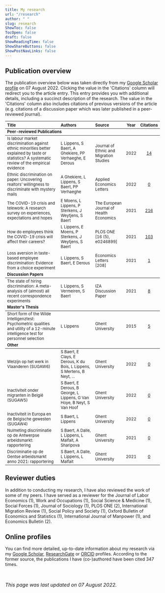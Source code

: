 ```yaml
---
title: My research
url: "/research"
author: " "
slug: research
ShowToc: false
TocOpen: false
draft: false
ShowReadingTime: false
ShowShareButtons: false
ShowPostNavLinks: false
---
```

<script src="/rmarkdown-libs/kePrint/kePrint.js"></script>
<link href="/rmarkdown-libs/lightable/lightable.css" rel="stylesheet" />





## Publication overview
The publication overview below was taken directly from my <a href="https://scholar.google.com/citations?hl=en&user=N5hW-KgAAAAJ" target="_blank">Google Scholar profile</a> on 07 August 2022. Clicking the value in the 'Citations' column will redirect you to the article entry. This entry provides you with additional details, including a succinct description of the research. The value in the 'Citations' column also includes citations of previous versions of the article (e.g. citations of a discussion paper which was later published in a peer-reviewed journal).

<table class="table" style="font-size: 13px; margin-left: auto; margin-right: auto;">
 <thead>
  <tr>
   <th style="text-align:left;"> Title </th>
   <th style="text-align:left;"> Authors </th>
   <th style="text-align:left;"> Source </th>
   <th style="text-align:center;"> Year </th>
   <th style="text-align:center;"> Citations </th>
  </tr>
 </thead>
<tbody>
  <tr grouplength="5"><td colspan="5" style="border-bottom: 1px solid;"><strong>Peer-reviewed Publications</strong></td></tr>
<tr>
   <td style="text-align:left;"> Is labour market discrimination against ethnic minorities better explained by taste or statistics? A systematic review of the empirical evidence </td>
   <td style="text-align:left;"> L Lippens, S Baert, A Ghekiere, PP Verhaeghe, E Derous </td>
   <td style="text-align:left;"> Journal of Ethnic and Migration Studies </td>
   <td style="text-align:center;"> 2022 </td>
   <td style="text-align:center;"> <a href="https://scholar.google.be/citations?view_op=view_citation&amp;hl=en&amp;user=N5hW-KgAAAAJ&amp;citation_for_view=N5hW-KgAAAAJ:qjMakFHDy7sC" target="_blank">14</a> </td>
  </tr>
  <tr>
   <td style="text-align:left;"> Ethnic discrimination on paper: Uncovering realtors’ willingness to discriminate with mystery mails </td>
   <td style="text-align:left;"> A Ghekiere, L Lippens, S Baert, PP Verhaeghe </td>
   <td style="text-align:left;"> Applied Economics Letters </td>
   <td style="text-align:center;"> 2022 </td>
   <td style="text-align:center;"> <a href="https://scholar.google.be/citations?view_op=view_citation&amp;hl=en&amp;user=N5hW-KgAAAAJ&amp;citation_for_view=N5hW-KgAAAAJ:Zph67rFs4hoC" target="_blank">0</a> </td>
  </tr>
  <tr>
   <td style="text-align:left;"> The COVID-19 crisis and telework: A research survey on experiences, expectations and hopes </td>
   <td style="text-align:left;"> E Moens, L Lippens, P Sterkens, J Weytjens, S Baert </td>
   <td style="text-align:left;"> The European Journal of Health Economics </td>
   <td style="text-align:center;"> 2021 </td>
   <td style="text-align:center;"> <a href="https://scholar.google.be/citations?view_op=view_citation&amp;hl=en&amp;user=N5hW-KgAAAAJ&amp;citation_for_view=N5hW-KgAAAAJ:LkGwnXOMwfcC" target="_blank">216</a> </td>
  </tr>
  <tr>
   <td style="text-align:left;"> How do employees think the COVID-19 crisis will affect their careers? </td>
   <td style="text-align:left;"> L Lippens, E Moens, P Sterkens, J Weytjens, S Baert </td>
   <td style="text-align:left;"> PLOS ONE <br>[16 (5), e0246899] </td>
   <td style="text-align:center;"> 2021 </td>
   <td style="text-align:center;"> <a href="https://scholar.google.be/citations?view_op=view_citation&amp;hl=en&amp;user=N5hW-KgAAAAJ&amp;citation_for_view=N5hW-KgAAAAJ:UeHWp8X0CEIC" target="_blank">103</a> </td>
  </tr>
  <tr>
   <td style="text-align:left;"> Loss aversion in taste-based employee discrimination: Evidence from a choice experiment </td>
   <td style="text-align:left;"> L Lippens, S Baert, E Derous </td>
   <td style="text-align:left;"> Economics Letters <br>[208] </td>
   <td style="text-align:center;"> 2021 </td>
   <td style="text-align:center;"> <a href="https://scholar.google.be/citations?view_op=view_citation&amp;hl=en&amp;user=N5hW-KgAAAAJ&amp;citation_for_view=N5hW-KgAAAAJ:ufrVoPGSRksC" target="_blank">1</a> </td>
  </tr>
  <tr grouplength="1"><td colspan="5" style="border-bottom: 1px solid;"><strong>Discussion Papers</strong></td></tr>
<tr>
   <td style="text-align:left;"> The state of hiring discrimination: A meta-analysis of (almost) all recent correspondence experiments </td>
   <td style="text-align:left;"> L Lippens, S Vermeiren, S Baert </td>
   <td style="text-align:left;"> IZA Discussion Paper </td>
   <td style="text-align:center;"> 2021 </td>
   <td style="text-align:center;"> <a href="https://scholar.google.be/citations?view_op=view_citation&amp;hl=en&amp;user=N5hW-KgAAAAJ&amp;citation_for_view=N5hW-KgAAAAJ:hqOjcs7Dif8C" target="_blank">8</a> </td>
  </tr>
  <tr grouplength="1"><td colspan="5" style="border-bottom: 1px solid;"><strong>Master's Thesis</strong></td></tr>
<tr>
   <td style="text-align:left;"> Short form of the Wilde Intelligenztest: Psychometric qualities and utility of a 12-minute intelligence test for personnel selection </td>
   <td style="text-align:left;"> L Lippens </td>
   <td style="text-align:left;"> Ghent University </td>
   <td style="text-align:center;"> 2015 </td>
   <td style="text-align:center;"> <a href="https://scholar.google.be/citations?view_op=view_citation&amp;hl=en&amp;user=N5hW-KgAAAAJ&amp;citation_for_view=N5hW-KgAAAAJ:u5HHmVD_uO8C" target="_blank">5</a> </td>
  </tr>
  <tr groupLength="2"><td colspan="5" style="border-bottom: 1px solid;"><strong>Other</strong></td></tr>
<tr>
   <td style="text-align:left;"> Welzijn op het werk in Vlaanderen (SUGAW6) </td>
   <td style="text-align:left;"> S Baert, E Clays, E Derous, K du Bois, L Lippens, S Mertens, B Neyt, ... </td>
   <td style="text-align:left;"> Ghent University </td>
   <td style="text-align:center;"> 2022 </td>
   <td style="text-align:center;"> <a href="https://scholar.google.be/citations?view_op=view_citation&amp;hl=en&amp;user=N5hW-KgAAAAJ&amp;citation_for_view=N5hW-KgAAAAJ:_kc_bZDykSQC" target="_blank">0</a> </td>
  </tr>
  <tr>
   <td style="text-align:left;"> Inactiviteit onder migranten in België (SUGAW5) </td>
   <td style="text-align:left;"> S Baert, E Derous, B George, L Lippens, G Van Hoye, B Neyt, S Van Hoof </td>
   <td style="text-align:left;"> Ghent University </td>
   <td style="text-align:center;"> 2022 </td>
   <td style="text-align:center;"> <a href="https://scholar.google.be/citations?view_op=view_citation&amp;hl=en&amp;user=N5hW-KgAAAAJ&amp;citation_for_view=N5hW-KgAAAAJ:4TOpqqG69KYC" target="_blank">0</a> </td>
  </tr>
  <tr>
   <td style="text-align:left;"> Inactiviteit in Europa en de Belgische gewesten (SUGAW4) </td>
   <td style="text-align:left;"> S Baert, L Lippens </td>
   <td style="text-align:left;"> Ghent University </td>
   <td style="text-align:center;"> 2022 </td>
   <td style="text-align:center;"> <a href="https://scholar.google.be/citations?view_op=view_citation&amp;hl=en&amp;user=N5hW-KgAAAAJ&amp;citation_for_view=N5hW-KgAAAAJ:M3ejUd6NZC8C" target="_blank">0</a> </td>
  </tr>
  <tr>
   <td style="text-align:left;"> Nulmeting discriminatie op de Antwerpse arbeidsmarkt: rapportering </td>
   <td style="text-align:left;"> S Baert, A Dalle, L Lippens, L Malfait, A Sharipova </td>
   <td style="text-align:left;"> Ghent University </td>
   <td style="text-align:center;"> 2021 </td>
   <td style="text-align:center;"> <a href="https://scholar.google.be/citations?view_op=view_citation&amp;hl=en&amp;user=N5hW-KgAAAAJ&amp;citation_for_view=N5hW-KgAAAAJ:Se3iqnhoufwC" target="_blank">0</a> </td>
  </tr>
  <tr>
   <td style="text-align:left;"> Discriminatie op de Gentse arbeidsmarkt anno 2021: rapportering </td>
   <td style="text-align:left;"> S Baert, A Dalle, L Lippens, L Malfait </td>
   <td style="text-align:left;"> Ghent University </td>
   <td style="text-align:center;"> 2021 </td>
   <td style="text-align:center;"> <a href="https://scholar.google.be/citations?view_op=view_citation&amp;hl=en&amp;user=N5hW-KgAAAAJ&amp;citation_for_view=N5hW-KgAAAAJ:UebtZRa9Y70C" target="_blank">0</a> </td>
  </tr>
</tbody>
</table>

## Reviewer duties
In addition to conducting my research, I have also reviewed the work of some of my peers. I have served as a reviewer for the Journal of Labor Economics (1), Work and Occupations (1), Social Science & Medicine (1), Social Forces (1), Journal of Sociology (1), PLOS ONE (2), International Migration Review (1), Social Policy and Society (1), Oxford Bulletin of Economics and Statistics (1), International Journal of Manpower (1), and Economics Bulletin (2).

## Online profiles
You can find more detailed, up-to-date information about my research via my <a href="https://scholar.google.com/citations?hl=en&user=N5hW-KgAAAAJ" target="_blank">Google Scholar</a>, <a href="https://www.researchgate.net/profile/Louis-Lippens" target="_blank">ResearchGate</a> or <a href="https://orcid.org/0000-0001-7840-2753" target="_blank">ORCID</a> profiles. According to the former source, the publications I have (co-)authored have been cited 347 times.

<br></br>
<font size="3"> _This page was last updated on 07 August 2022._ <font>
